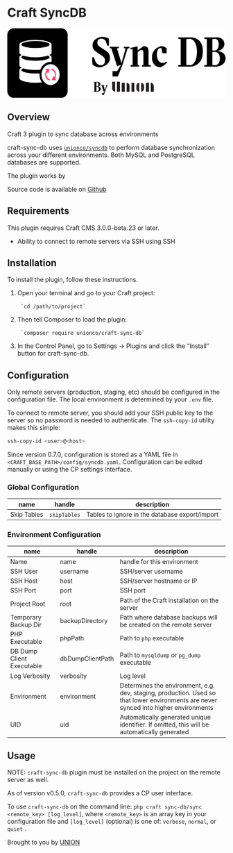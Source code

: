 # Craft SyncDB

<img src="../../resources/sync-db.png" height="160px"/>

## Overview 

Craft 3 plugin to sync database across environments

craft-sync-db uses [`unionco/syncdb`](/syncdb/) to perform database synchronization across your different environments. Both MySQL and PostgreSQL databases are supported.

The plugin works by 

Source code is available on [Github](https://github.com/unionco/craft-sync-db)

## Requirements

This plugin requires Craft CMS 3.0.0-beta.23 or later.

- Ability to connect to remote servers via SSH using SSH

## Installation

To install the plugin, follow these instructions.

1. Open your terminal and go to your Craft project:

        `cd /path/to/project`

2. Then tell Composer to load the plugin:

        `composer require unionco/craft-sync-db`

3. In the Control Panel, go to Settings → Plugins and click the “Install” button for craft-sync-db.


## Configuration

Only remote servers (production, staging, etc) should be configured in the configuration file. The local environment is determined by your `.env` file.

To connect to remote server, you should add your SSH public key to the server so no password is needed to authenticate. The `ssh-copy-id` utility makes this simple:

```bash
ssh-copy-id <user>@<host>
```

Since version 0.7.0, configuration is stored as a YAML file in `<CRAFT_BASE_PATH>/config/syncdb.yaml`. Configuration can be edited manually or using the CP settings interface.

### Global Configuration

| name | handle | description |
|---|---|--|
| Skip Tables | `skipTables` | Tables to ignore in the database export/import |

### Environment Configuration

| name | handle | description |
|---|---|--|
| Name | name | handle for this environment |
| SSH User | username | SSH/server username |
| SSH Host | host | SSH/server hostname or IP |
| SSH Port | port | SSH port |
| Project Root | root | Path of the Craft installation on the server |
| Temporary Backup Dir | backupDirectory | Path where database backups will be created on the remote server |
| PHP Executable | phpPath | Path to `php` executable |
| DB Dump Client Executable | dbDumpClientPath | Path to `mysqldump` or `pg_dump` executable |
| Log Verbosity | verbosity | Log level |
| Environment | environment | Determines the environment, e.g. dev, staging, production. Used so that lower environments are never synced into higher environments |
| UID | uid | Automatically generated unique identifier. If omitted, this will be automatically generated |

## Usage

NOTE: `craft-sync-db` plugin must be installed on the project on the remote server as well.

As of version v0.5.0, `craft-sync-db` provides a CP user interface.

To use `craft-sync-db` on the command line:
`php craft sync-db/sync <remote_key> [log_level]`, where `<remote_key>` is an array key in your configuration file and `[log_level]` (optional) is one of: `verbose`, `normal`, or `quiet` .

Brought to you by [UNION](github.com/unionco)
